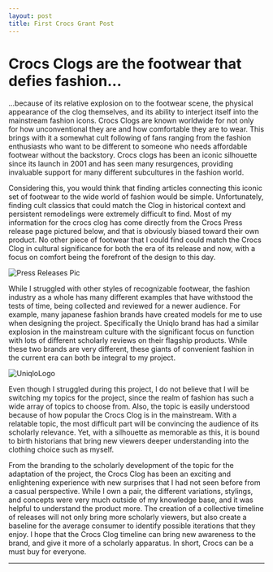 ```yaml
---
layout: post
title: First Crocs Grant Post
---
```


# Crocs Clogs are the footwear that defies fashion...


...because of  its relative explosion on to the footwear scene, the physical appearance of the clog themselves, and its ability to interject itself into the mainstream fashion icons. Crocs Clogs are known worldwide for not only for how unconventional they are and how comfortable they are to wear. This brings with it a somewhat cult following of fans ranging from the fashion enthusiasts who want to be different to someone who needs affordable footwear without the backstory. Crocs clogs has been an iconic silhouette since its launch in 2001 and has seen many resurgences, providing invaluable support for many different subcultures in the fashion world. 


Considering this, you would think that finding articles connecting this iconic set of footwear to the wide world of fashion would be simple. Unfortunately, finding cult classics that could match the Clog in historical context and persistent remodelings were extremely difficult to find. Most of my information for the crocs clog has come directly from the Crocs Press release page pictured below, and that is obviously biased toward their own product. No other piece of footwear that I could find could match the Crocs Clog in cultural significance for both the era of its release and now, with a focus on comfort being the forefront of the design to this day. 
  
![Press Releases Pic](https://NicholasBranch.github.io/NicholasBranch/images/CrocsPressReleases.PNG)
  
  While I struggled with other styles of recognizable footwear, the fashion industry as a whole has many different examples that have withstood the tests of time, being collected and reviewed for a newer audience. For example, many japanese fashion brands have created models for me to use when designing the project. Specifically the Uniqlo brand has had a similar explosion in the mainstream culture with the significant focus on function with lots of different scholarly reviews on their flagship products. While these two brands are very different, these giants of convenient fashion in the current era can both be integral to my project. 
  
![UniqloLogo](https://NicholasBranch.github.io/NicholasBranch/images/UniqloLogo.png)  
  
  Even though I struggled during this project, I do not believe that I will be switching my topics for the project, since the realm of fashion has such a wide array of topics to choose from. Also, the topic is easily understood because of how popular the Crocs Clog is in the mainstream. With a relatable topic, the most difficult part will be convincing the audience of its scholarly relevance. Yet, with a silhouette as memorable as this, it is bound to birth historians that bring new viewers deeper understanding into the clothing choice such as myself. 


  From the branding to the scholarly development of the topic for the adaptation of the project, the Crocs Clog has been an exciting and enlightening experience with new surprises that I had not seen before from a casual perspective. While I own a pair, the different variations, stylings, and concepts were very much outside of my knowledge base, and it was helpful to understand the product more. The creation of a collective timeline of releases will not only bring more scholarly viewers, but also create a baseline for the average consumer to identify possible iterations that they enjoy. I hope that the Crocs Clog timeline can bring new awareness to the brand, and give it more of a scholarly apparatus. In short, Crocs can be a must buy for everyone. 

  
 





---

